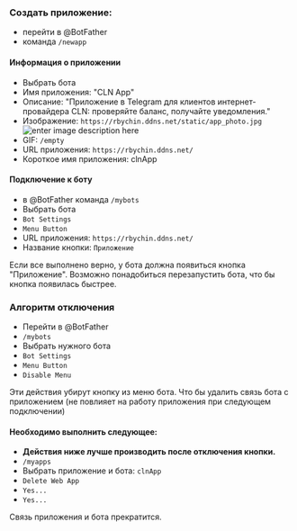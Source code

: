 
### Создать приложение:
- перейти в @BotFather
- команда `/newapp`

#### Информация о приложении
- Выбрать бота
- Имя приложения: "CLN App"
- Описание: "Приложение в Telegram для клиентов интернет-провайдера CLN: проверяйте баланс, получайте уведомления."
- Изображение: 
  `https://rbychin.ddns.net/static/app_photo.jpg` 
![enter image description here](https://rbychin.ddns.net/static/main_logo.jpeg)
- GIF: `/empty`
- URL приложения: `https://rbychin.ddns.net/`
- Короткое имя приложения: clnApp

#### Подключение к боту
- в @BotFather команда `/mybots`
- Выбрать бота
- `Bot Settings`
- `Menu Button`
- URL приложения: `https://rbychin.ddns.net/`
- Название кнопки: `Приложение`

Если все выполнено верно, у бота должна появиться кнопка "Приложение".
Возможно понадобиться перезапустить бота, что бы кнопка появилась быстрее.

### Алгоритм отключения
- Перейти в @BotFather
- `/mybots`
- Выбрать нужного бота
- `Bot Settings`
- `Menu Button`
- `Disable Menu`

Эти действия убирут кнопку из меню бота.
Что бы удалить связь бота с приложением (не повлияет на работу приложения при следующем подключении)

#### Необходимо выполнить следующее:
- **Действия ниже лучше производить после отключения кнопки.**
- `/myapps`
- Выбрать приложение и бота: `clnApp`
- `Delete Web App`
- `Yes...`
- `Yes...`

Связь приложения и бота прекратится.
